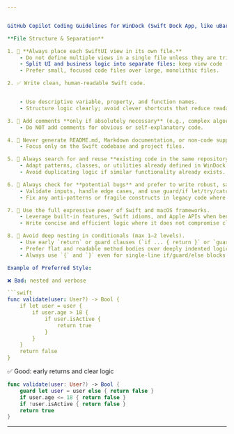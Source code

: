 ```yaml
---


GitHub Copilot Coding Guidelines for WinDock (Swift Dock App, like uBar/Windows 11 Taskbar):

**File Structure & Separation**

1. 📁 **Always place each SwiftUI view in its own file.**
    - Do not define multiple views in a single file unless they are trivial private helpers.
    - Split UI and business logic into separate files: keep view code (UI) and logic/model code (state, data, actions) apart.
    - Prefer small, focused code files over large, monolithic files.

2. ✅ Write clean, human-readable Swift code.


    - Use descriptive variable, property, and function names.
    - Structure logic clearly; avoid clever shortcuts that reduce readability.

3. 🧠 Add comments **only if absolutely necessary** (e.g., complex algorithms or non-obvious UI logic).
    - Do NOT add comments for obvious or self-explanatory code.

4. 🛑 Never generate README.md, Markdown documentation, or non-code support files.
    - Focus only on the Swift codebase and project files.

5. 🔁 Always search for and reuse **existing code in the same repository**.
    - Adapt patterns, classes, or utilities already defined in WinDock.
    - Avoid duplicating logic if similar functionality already exists.

6. 🐞 Always check for **potential bugs** and prefer to write robust, safe Swift code.
    - Validate inputs, handle edge cases, and use guard/if let/try/catch as appropriate.
    - Fix any anti-patterns or fragile constructs in legacy code where found.

7. 🚀 Use the full expressive power of Swift and macOS frameworks.
    - Leverage built-in features, Swift idioms, and Apple APIs when beneficial.
    - Write concise and efficient logic where it does not compromise clarity.

8. 🔄 Avoid deep nesting in conditionals (max 1–2 levels).
    - Use early `return` or guard clauses (`if ... { return }` or `guard ... else { return }`) to simplify control flow.
    - Prefer flat and readable method bodies over deeply indented logic.
    - Always use `{` and `}` even for single-line if/guard/else blocks.

Example of Preferred Style:

❌ Bad: nested and verbose

```swift
func validate(user: User?) -> Bool {
    if let user = user {
        if user.age > 18 {
            if user.isActive {
                return true
            }
        }
    }
    return false
}
```

✅ Good: early returns and clear logic

```swift
func validate(user: User?) -> Bool {
    guard let user = user else { return false }
    if user.age <= 18 { return false }
    if !user.isActive { return false }
    return true
}
```

---
```

